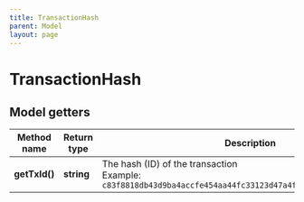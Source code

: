 ```yaml
---
title: TransactionHash
parent: Model
layout: page
---
```


# TransactionHash

## Model getters

Method name | Return type | Description | Notes
------------ | ------------- | ------------- | -------------
**getTxId()** | **string** | The hash (ID) of the transaction <br>Example: `c83f8818db43d9ba4accfe454aa44fc33123d47a4f89d47b314d6748eb0e9bc9` |

